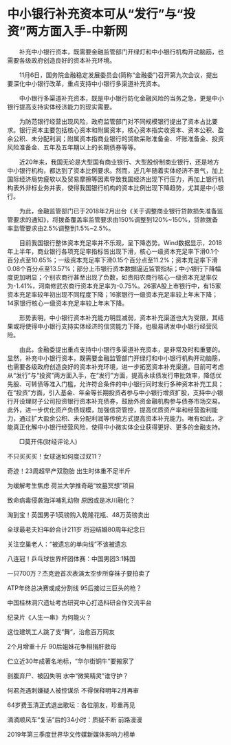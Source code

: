 # 中小银行补充资本可从“发行”与“投资”两方面入手-中新网

　　补充中小银行资本，既需要金融监管部门开绿灯和中小银行机构开动脑筋，也需要各级政府创造良好的资本补充环境。

　　11月6日，国务院金融稳定发展委员会(简称“金融委”)召开第九次会议，提出要深化中小银行改革，重点支持中小银行多渠道补充资本。

　　中小银行多渠道补充资本，既是中小银行防化金融风险的当务之急，更是中小银行提高支持实体经济能力的现实需要。

　　为防范银行经营出现风险，政府监管部门对不同规模银行提出了资本占比要求。银行资本主要包括核心资本和附属资本，核心资本指实收资本、资本公积、盈余公积、未分配利润；附属资本指商业银行的贷款呆账准备金、坏账准备金、投资风险准备金、五年及五年期以上的长期债券等等。

　　近20年来，我国无论是大型国有商业银行、大型股份制商业银行，还是地方中小银行机构，都达到了资本比例要求。然而，近几年随着实体经济不景气，加上国际经济局势疲软以及贸易摩擦等因素导致我国经济出现下行压力，再加上银行机构表外非标业务并表，使得我国银行机构的资本比例出现下降趋势，尤其是中小银行。

　　为此，金融监管部门已于2018年2月出台《关于调整商业银行贷款损失准备监管要求的通知》，将拨备覆盖率监管要求由150%调整到120%~150%，贷款拨备率监管要求由2.5%调整到1.5%~2.5%。

　　目前我国银行整体资本充足率并不乐观，呈下降态势。Wind数据显示，2018年上半年，商业银行各项充足率指标皆出现下滑，核心一级资本充足率下滑0.1个百分点至10.65%；一级资本充足率下滑0.15个百分点至11.2%；资本充足率下滑0.08个百分点至13.57%；部分上市银行资本数据逼近监管指标；中小银行下降幅度更加明显；个别农商行甚至出现了负数，如贵阳农商行核心一级资本充足率仅为-1.41%，河南修武农商行资本充足率为-0.75%。26家A股上市银行中，有15家资本充足率较年初出现不同程度下降；16家银行一级资本充足率较上年末下降；14家银行核心一级资本充足率较上年末下降。

　　形势表明，中小银行资本补充能力明显减弱，资本补充渠道也大为受限，其结果或将使得中小银行支持实体经济的信贷能力下降，也极易诱发中小银行经营风险。

　　由此，金融委提出重点支持中小银行多渠道补充资本，是非常及时和重要的。显然，补充中小银行资本，既需要金融监管部门开绿灯和中小银行机构开动脑筋，也需要各级政府创造良好的资本补充环境，进一步拓宽资本补充渠道。目前可考虑从“发行”与“投资”两方面入手，在“发行”方面，提高永续债发行审批效率，降低优先股、可转债等准入门槛，允许符合条件的中小银行同时发行多种资本补充工具；在“投资”方面，引入基金、年金等长期投资者参与中小银行增资扩股，支持中小银行开设理财子公司投资银行资本补充债券，鼓励外资金融机构参与债券市场交易。此外，进一步优化资产负债规模，加强信贷管控，提高优质资产率和经营盈利能力，通过扩大盈余公积、未分配利润等传统方式提高资本补充能力。唯有如此，才能真正化解中小银行经营风险，使得中小微实体企业获得更好、更多的金融支持。

　　□莫开伟(财经评论人)

不只买买买！女球迷如何度过双11？

奇迹！23周超早产双胞胎 出生时体重不足半斤

为缓解考生焦虑 荷兰大学推奇葩“坟墓冥想”项目

致命病毒侵袭海洋哺乳动物 原因或是冰川融化？

淘到宝！英国男子1英镑购入乾隆花瓶、48万英镑卖出

全球最老夫妇年龄合计211岁 将迎结婚80周年纪念日

关注空巢老人：“被遗忘的单向线”不该被遗忘

八连冠！乒乓球世界杯团体赛：中国男团3:1韩国

一只700万？杰克逊首次表演太空步所穿袜子要拍卖了

ATP年终总决赛或成分割线 95后接过三巨头的枪？

中国桂林洞穴遗址考古研究中心打造科研合作交流平台

纪录片《人生一串》为何能火？ 

这位建筑工人跳了支“舞”，治愈百万网友

2个月增重十斤 90后姐妹花争相捐肝救母

伫立近30年成著名地标，“华尔街铜牛”要搬家了

剖腹弃尸、被囚失明 水中“微笑精灵”谁守护？

何君尧遇刺嫌疑人被控谋杀 不得保释明年2月再审

64岁费玉清正式退出歌坛：各位朋友，珍重再见

滴滴顺风车“复活”后的34小时：质疑不断 前路漫漫

2019年第三季度世界华文传媒新媒体影响力榜单
